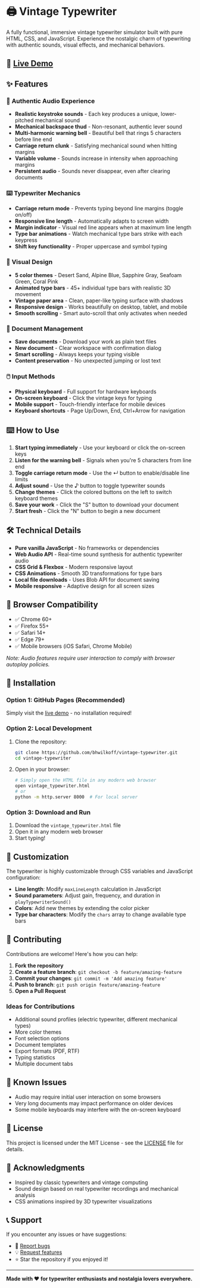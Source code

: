 # 🖨️ Vintage Typewriter

A fully functional, immersive vintage typewriter simulator built with pure HTML, CSS, and JavaScript. Experience the nostalgic charm of typewriting with authentic sounds, visual effects, and mechanical behaviors.

## 🚀 [Live Demo](https://bhwilkoff.github.io/vintage-typewriter/vintage_typewriter.html)

## ✨ Features

### 🎵 **Authentic Audio Experience**
- **Realistic keystroke sounds** - Each key produces a unique, lower-pitched mechanical sound
- **Mechanical backspace thud** - Non-resonant, authentic lever sound
- **Multi-harmonic warning bell** - Beautiful bell that rings 5 characters before line end
- **Carriage return clunk** - Satisfying mechanical sound when hitting margins
- **Variable volume** - Sounds increase in intensity when approaching margins
- **Persistent audio** - Sounds never disappear, even after clearing documents

### ⌨️ **Typewriter Mechanics**
- **Carriage return mode** - Prevents typing beyond line margins (toggle on/off)
- **Responsive line length** - Automatically adapts to screen width
- **Margin indicator** - Visual red line appears when at maximum line length
- **Type bar animations** - Watch mechanical type bars strike with each keypress
- **Shift key functionality** - Proper uppercase and symbol typing

### 🎨 **Visual Design**
- **5 color themes** - Desert Sand, Alpine Blue, Sapphire Gray, Seafoam Green, Coral Pink
- **Animated type bars** - 45+ individual type bars with realistic 3D movement
- **Vintage paper area** - Clean, paper-like typing surface with shadows
- **Responsive design** - Works beautifully on desktop, tablet, and mobile
- **Smooth scrolling** - Smart auto-scroll that only activates when needed

### 📄 **Document Management**
- **Save documents** - Download your work as plain text files
- **New document** - Clear workspace with confirmation dialog
- **Smart scrolling** - Always keeps your typing visible
- **Content preservation** - No unexpected jumping or lost text

### 🖱️ **Input Methods**
- **Physical keyboard** - Full support for hardware keyboards
- **On-screen keyboard** - Click the vintage keys for typing
- **Mobile support** - Touch-friendly interface for mobile devices
- **Keyboard shortcuts** - Page Up/Down, End, Ctrl+Arrow for navigation

## ⌨️ How to Use

1. **Start typing immediately** - Use your keyboard or click the on-screen keys
2. **Listen for the warning bell** - Signals when you're 5 characters from line end
3. **Toggle carriage return mode** - Use the ↵ button to enable/disable line limits
4. **Adjust sound** - Use the ♪ button to toggle typewriter sounds
5. **Change themes** - Click the colored buttons on the left to switch keyboard themes
6. **Save your work** - Click the "S" button to download your document
7. **Start fresh** - Click the "N" button to begin a new document

## 🛠️ Technical Details

- **Pure vanilla JavaScript** - No frameworks or dependencies
- **Web Audio API** - Real-time sound synthesis for authentic typewriter audio
- **CSS Grid & Flexbox** - Modern responsive layout
- **CSS Animations** - Smooth 3D transformations for type bars
- **Local file downloads** - Uses Blob API for document saving
- **Mobile responsive** - Adaptive design for all screen sizes

## 📱 Browser Compatibility

- ✅ Chrome 60+
- ✅ Firefox 55+
- ✅ Safari 14+
- ✅ Edge 79+
- ✅ Mobile browsers (iOS Safari, Chrome Mobile)

*Note: Audio features require user interaction to comply with browser autoplay policies.*

## 🚀 Installation

### Option 1: GitHub Pages (Recommended)
Simply visit the [live demo](https://bhwilkoff.github.io/vintage-typewriter/vintage_typewriter.html) - no installation required!

### Option 2: Local Development
1. Clone the repository:
   ```bash
   git clone https://github.com/bhwilkoff/vintage-typewriter.git
   cd vintage-typewriter
   ```

2. Open in your browser:
   ```bash
   # Simply open the HTML file in any modern web browser
   open vintage_typewriter.html
   # or
   python -m http.server 8000  # For local server
   ```

### Option 3: Download and Run
1. Download the `vintage_typewriter.html` file
2. Open it in any modern web browser
3. Start typing!

## 🎨 Customization

The typewriter is highly customizable through CSS variables and JavaScript configuration:

- **Line length**: Modify `maxLineLength` calculation in JavaScript
- **Sound parameters**: Adjust gain, frequency, and duration in `playTypewriterSound()`
- **Colors**: Add new themes by extending the color picker
- **Type bar characters**: Modify the `chars` array to change available type bars

## 🤝 Contributing

Contributions are welcome! Here's how you can help:

1. **Fork the repository**
2. **Create a feature branch**: `git checkout -b feature/amazing-feature`
3. **Commit your changes**: `git commit -m 'Add amazing feature'`
4. **Push to branch**: `git push origin feature/amazing-feature`
5. **Open a Pull Request**

### Ideas for Contributions
- Additional sound profiles (electric typewriter, different mechanical types)
- More color themes
- Font selection options
- Document templates
- Export formats (PDF, RTF)
- Typing statistics
- Multiple document tabs

## 🐛 Known Issues

- Audio may require initial user interaction on some browsers
- Very long documents may impact performance on older devices
- Some mobile keyboards may interfere with the on-screen keyboard

## 📝 License

This project is licensed under the MIT License - see the [LICENSE](LICENSE) file for details.

## 🙏 Acknowledgments

- Inspired by classic typewriters and vintage computing
- Sound design based on real typewriter recordings and mechanical analysis
- CSS animations inspired by 3D typewriter visualizations

## 📞 Support

If you encounter any issues or have suggestions:
- 🐛 [Report bugs](https://github.com/bhwilkoff/vintage-typewriter/issues)
- 💡 [Request features](https://github.com/bhwilkoff/vintage-typewriter/issues)
- ⭐ Star the repository if you enjoyed it!

---

**Made with ❤️ for typewriter enthusiasts and nostalgia lovers everywhere.**
